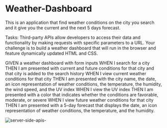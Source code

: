 # Weather-Dashboard

This is an application that find weather conditions on the city you search and it give you the current and the next 5 days forecast.

Tasks:
Third-party APIs allow developers to access their data and functionality by making requests with specific parameters to a URL.
Your challenge is to build a weather dashboard that will run in the browser and feature dynamically updated HTML and CSS.


GIVEN a weather dashboard with form inputs
WHEN I search for a city
THEN I am presented with current and future conditions for that city and that city is added to the search history
WHEN I view current weather conditions for that city
THEN I am presented with the city name, the date, an icon representation of weather conditions, the temperature, the humidity, the wind speed, and the UV index
WHEN I view the UV index
THEN I am presented with a color that indicates whether the conditions are favorable, moderate, or severe
WHEN I view future weather conditions for that city
THEN I am presented with a 5-day forecast that displays the date, an icon representation of weather conditions, the temperature, and the humidity.












![server-side-apis-](https://user-images.githubusercontent.com/78032515/127379730-39620449-1bd3-41b9-b87e-29d9a26f01c8.png)


